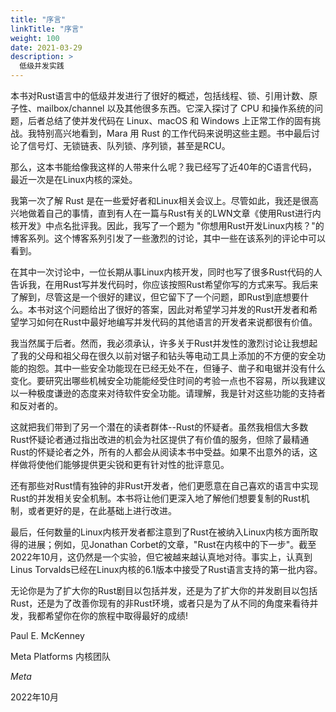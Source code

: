 ```yaml
---
title: "序言"
linkTitle: "序言"
weight: 100
date: 2021-03-29
description: >
  低级并发实践
---
```




本书对Rust语言中的低级并发进行了很好的概述，包括线程、锁、引用计数、原子性、mailbox/channel 以及其他很多东西。它深入探讨了 CPU 和操作系统的问题，后者总结了使并发代码在 Linux、macOS 和 Windows 上正常工作的固有挑战。我特别高兴地看到，Mara 用 Rust 的工作代码来说明这些主题。书中最后讨论了信号灯、无锁链表、队列锁、序列锁，甚至是RCU。

那么，这本书能给像我这样的人带来什么呢？我已经写了近40年的C语言代码，最近一次是在Linux内核的深处。

我第一次了解 Rust 是在一些爱好者和Linux相关会议上。尽管如此，我还是很高兴地做着自己的事情，直到有人在一篇与Rust有关的LWN文章《使用Rust进行内核开发》中点名批评我。因此，我写了一个题为 "你想用Rust开发Linux内核？"的博客系列。这个博客系列引发了一些激烈的讨论，其中一些在该系列的评论中可以看到。

在其中一次讨论中，一位长期从事Linux内核开发，同时也写了很多Rust代码的人告诉我，在用Rust写并发代码时，你应该按照Rust希望你写的方式来写。我后来了解到，尽管这是一个很好的建议，但它留下了一个问题，即Rust到底想要什么。本书对这个问题给出了很好的答案，因此对希望学习并发的Rust开发者和希望学习如何在Rust中最好地编写并发代码的其他语言的开发者来说都很有价值。

我当然属于后者。然而，我必须承认，许多关于Rust并发性的激烈讨论让我想起了我的父母和祖父母在很久以前对锯子和钻头等电动工具上添加的不方便的安全功能的抱怨。其中一些安全功能现在已经无处不在，但锤子、凿子和电锯并没有什么变化。要研究出哪些机械安全功能能经受住时间的考验一点也不容易，所以我建议以一种极度谦逊的态度来对待软件安全功能。请理解，我是针对这些功能的支持者和反对者的。

这就把我们带到了另一个潜在的读者群体--Rust的怀疑者。虽然我相信大多数Rust怀疑论者通过指出改进的机会为社区提供了有价值的服务，但除了最精通Rust的怀疑论者之外，所有的人都会从阅读本书中受益。如果不出意外的话，这样做将使他们能够提供更尖锐和更有针对性的批评意见。

还有那些对Rust情有独钟的非Rust开发者，他们更愿意在自己喜欢的语言中实现Rust的并发相关安全机制。本书将让他们更深入地了解他们想要复制的Rust机制，或者更好的是，在此基础上进行改进。

最后，任何数量的Linux内核开发者都注意到了Rust在被纳入Linux内核方面所取得的进展；例如，见Jonathan Corbet的文章，"Rust在内核中的下一步"。截至2022年10月，这仍然是一个实验，但它被越来越认真地对待。事实上，认真到Linus Torvalds已经在Linux内核的6.1版本中接受了Rust语言支持的第一批内容。

无论你是为了扩大你的Rust剧目以包括并发，还是为了扩大你的并发剧目以包括Rust，还是为了改善你现有的非Rust环境，或者只是为了从不同的角度来看待并发，我都希望你在你的旅程中取得最好的成绩!

Paul E. McKenney

Meta Platforms 内核团队

*Meta*

2022年10月
